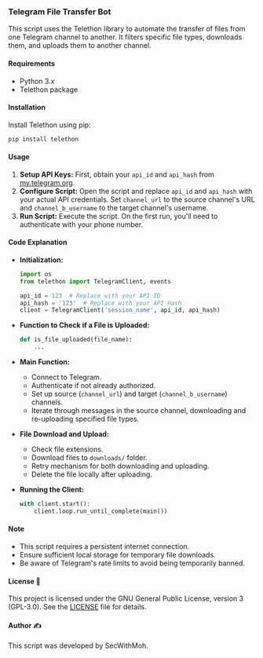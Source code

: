 
### Telegram File Transfer Bot

This script uses the Telethon library to automate the transfer of files from one Telegram channel to another. It filters specific file types, downloads them, and uploads them to another channel.

#### Requirements
- Python 3.x
- Telethon package

#### Installation
Install Telethon using pip:
```bash
pip install telethon
```

#### Usage
1. **Setup API Keys:** First, obtain your `api_id` and `api_hash` from [my.telegram.org](https://my.telegram.org).
2. **Configure Script:** Open the script and replace `api_id` and `api_hash` with your actual API credentials. Set `channel_url` to the source channel's URL and `channel_b_username` to the target channel's username.
3. **Run Script:** Execute the script. On the first run, you'll need to authenticate with your phone number.

#### Code Explanation

- **Initialization:**
  ```python
  import os
  from telethon import TelegramClient, events

  api_id = 123  # Replace with your API ID
  api_hash = '123'  # Replace with your API Hash
  client = TelegramClient('session_name', api_id, api_hash)
  ```

- **Function to Check if a File is Uploaded:**
  ```python
  def is_file_uploaded(file_name):
      ...
  ```

- **Main Function:**
  - Connect to Telegram.
  - Authenticate if not already authorized.
  - Set up source (`channel_url`) and target (`channel_b_username`) channels.
  - Iterate through messages in the source channel, downloading and re-uploading specified file types.

- **File Download and Upload:**
  - Check file extensions.
  - Download files to `downloads/` folder.
  - Retry mechanism for both downloading and uploading.
  - Delete the file locally after uploading.

- **Running the Client:**
  ```python
  with client.start():
      client.loop.run_until_complete(main())
  ```

#### Note
- This script requires a persistent internet connection.
- Ensure sufficient local storage for temporary file downloads.
- Be aware of Telegram's rate limits to avoid being temporarily banned.

#### License 📜
This project is licensed under the GNU General Public License, version 3 (GPL-3.0). See the [LICENSE](LICENSE) file for details.

#### Author ✍️
This script was developed by SecWithMoh.


